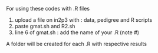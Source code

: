 For using these codes with .R files

1. upload a file on in2p3 with : data, pedigree and R scripts
2. paste gmat.sh and R2.sh 
3. line 6 of gmat.sh : add the name of your .R (note #)

A folder will be created for each .R with respective results 